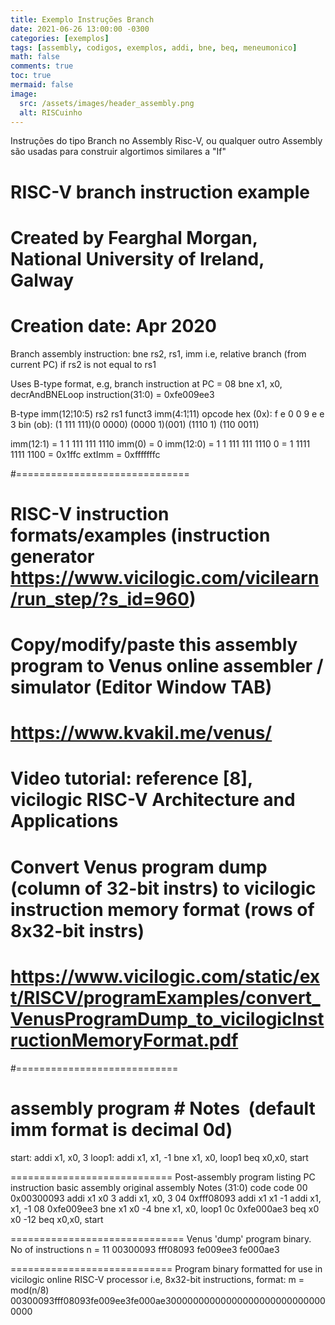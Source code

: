 ```yaml
---
title: Exemplo Instruções Branch
date: 2021-06-26 13:00:00 -0300
categories: [exemplos]
tags: [assembly, codigos, exemplos, addi, bne, beq, meneumonico]
math: false
comments: true
toc: true
mermaid: false
image:
  src: /assets/images/header_assembly.png
  alt: RISCuinho
---
```


Instruções do tipo Branch no Assembly Risc-V, ou qualquer outro Assembly são usadas para construir algortimos similares a "If"


# RISC-V branch instruction example 
# Created by Fearghal Morgan, National University of Ireland, Galway
# Creation date: Apr 2020

Branch assembly instruction: 
  bne rs2, rs1, imm   i.e, relative branch (from current PC) if rs2 is not equal to rs1

Uses B-type format, e.g, branch instruction at PC = 08
  bne x1, x0, decrAndBNELoop
  instruction(31:0) = 0xfe009ee3

B-type  imm(12¦10:5)	 rs2	 rs1   funct3  imm(4:1¦11)	 opcode	
hex (0x):    f      e     0       0     9        e         e      3
bin (ob): (1 111  111)(0 0000) (0000 1)(001)   (1110    1) (110 0011)

imm(12:1) = 1 1 111 111 1110
imm(0) = 0
imm(12:0) = 1 1 111 111 1110 0 = 1 1111 1111 1100 = 0x1ffc
extImm    = 0xfffffffc 

#==============================
# RISC-V instruction formats/examples (instruction generator https://www.vicilogic.com/vicilearn/run_step/?s_id=960)

# Copy/modify/paste this assembly program to Venus online assembler / simulator (Editor Window TAB) 
# https://www.kvakil.me/venus/
# Video tutorial: reference [8], vicilogic RISC-V Architecture and Applications 

# Convert Venus program dump (column of 32-bit instrs) to vicilogic instruction memory format (rows of 8x32-bit instrs)
# https://www.vicilogic.com/static/ext/RISCV/programExamples/convert_VenusProgramDump_to_vicilogicInstructionMemoryFormat.pdf
#============================

# assembly program            # Notes  (default imm format is decimal 0d)
start:
addi x1, x0, 3
loop1: 
 addi x1, x1, -1
 bne x1, x0, loop1
beq x0,x0, start

============================
Post-assembly program listing
PC instruction  basic assembly   original assembly    Notes
      (31:0)        code              code 
00 0x00300093	addi x1 x0 3	addi x1, x0, 3
04 0xfff08093	addi x1 x1 -1	addi x1, x1, -1
08 0xfe009ee3	bne x1 x0 -4	bne x1, x0, loop1
0c 0xfe000ae3	beq x0 x0 -12	beq x0,x0, start

==============================
Venus 'dump' program binary. No of instructions n = 11
00300093
fff08093
fe009ee3
fe000ae3

============================
Program binary formatted for use in vicilogic online RISC-V processor
i.e, 8x32-bit instructions, format: m = mod(n/8)
00300093fff08093fe009ee3fe000ae300000000000000000000000000000000
